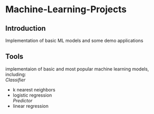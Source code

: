 # Machine-Learning-Projects
## Introduction
Implementation of basic ML models and some demo applications
## Tools
implementaion of basic and most popular machine learning models, including:  
*Classifier*  
+ k nearest neighbors  
+ logistic regression  
*Predictor*  
+ linear regression  
